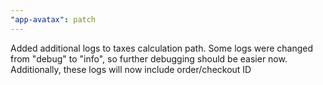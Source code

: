```yaml
---
"app-avatax": patch
---
```


Added additional logs to taxes calculation path. Some logs were changed from "debug" to "info", so further debugging should be easier now. Additionally, these logs will now include order/checkout ID
